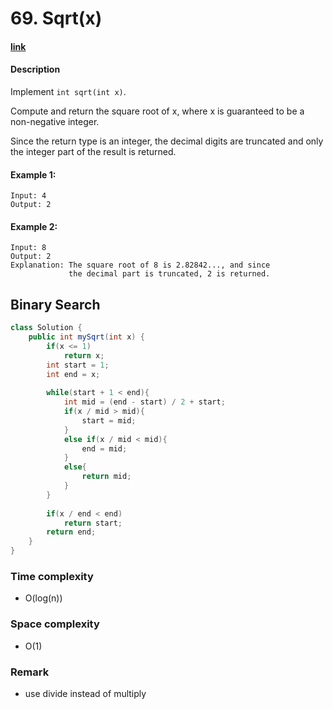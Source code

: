 # 69. Sqrt(x)

#### [link](https://leetcode.com/problems/sqrtx/)

#### Description
Implement `int sqrt(int x)`.

Compute and return the square root of x, where x is guaranteed to be a non-negative integer.

Since the return type is an integer, the decimal digits are truncated and only the integer part of the result is returned.

#### Example 1:
```
Input: 4
Output: 2
```
#### Example 2:
```
Input: 8
Output: 2
Explanation: The square root of 8 is 2.82842..., and since 
             the decimal part is truncated, 2 is returned.
```

## Binary Search
```java
class Solution {
    public int mySqrt(int x) {
        if(x <= 1)
            return x;
        int start = 1;
        int end = x;
        
        while(start + 1 < end){
            int mid = (end - start) / 2 + start;
            if(x / mid > mid){
                start = mid;
            }
            else if(x / mid < mid){
                end = mid;
            }
            else{
                return mid;
            }
        }
        
        if(x / end < end)
            return start;
        return end;
    }
}
```
### Time complexity
* O(log(n))
### Space complexity
* O(1)
### Remark
* use divide instead of multiply
